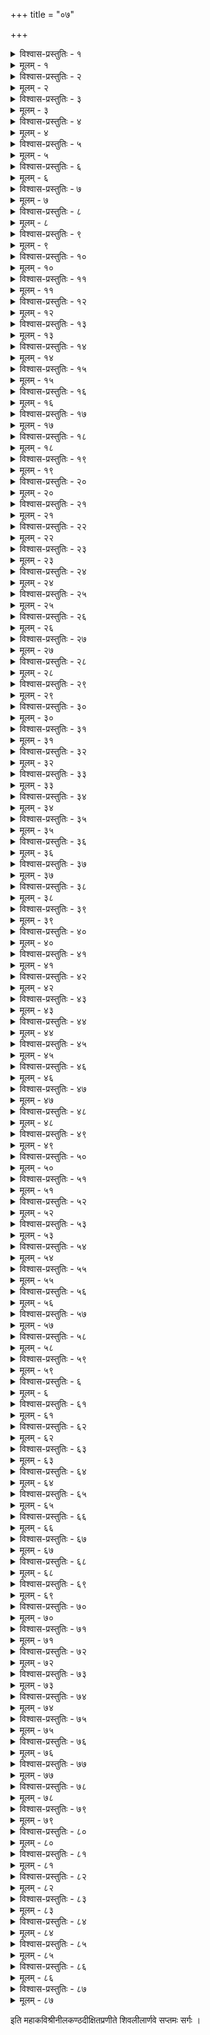 +++
title = "०७"

+++

<details><summary>विश्वास-प्रस्तुतिः - १</summary>

अथ सप्तमः सर्गः ।  
अथ कलशभवः शिवस्य मेधाविभवविवर्त्तमयीमिमां कुमारीम् ।  
मधु मधुरमपाययत् स मेधासमुपजनाय सकाञ्चनं सगव्यम् ॥ १॥
</details>

<details><summary>मूलम् - १</summary>

अथ सप्तमः सर्गः ।  
अथ कलशभवः शिवस्य मेधाविभवविवर्त्तमयीमिमां कुमारीम् ।  
मधु मधुरमपाययत् स मेधासमुपजनाय सकाञ्चनं सगव्यम् ॥ १॥
</details>


<details><summary>विश्वास-प्रस्तुतिः - २</summary>

उचितमुपनिवेशिताङ्कदेशे सुकृतिनि काञ्चनमालया सुता स्म ।  
अपरिचितचरीं प्रवृत्तिमाद्यामलभत मातृकुचामृतोपयोगे ॥ २॥
</details>

<details><summary>मूलम् - २</summary>

उचितमुपनिवेशिताङ्कदेशे सुकृतिनि काञ्चनमालया सुता स्म ।  
अपरिचितचरीं प्रवृत्तिमाद्यामलभत मातृकुचामृतोपयोगे ॥ २॥
</details>


<details><summary>विश्वास-प्रस्तुतिः - ३</summary>

समजनि सुखिता कुमारिका सा सकृदुपधाय मुखं स्तने जनन्याः ।  
वदनसरसिजं दृशा पिबन्ती न तु दुहितुर्जननी जगाम तृप्तिम् ॥ ३॥
</details>

<details><summary>मूलम् - ३</summary>

समजनि सुखिता कुमारिका सा सकृदुपधाय मुखं स्तने जनन्याः ।  
वदनसरसिजं दृशा पिबन्ती न तु दुहितुर्जननी जगाम तृप्तिम् ॥ ३॥
</details>


<details><summary>विश्वास-प्रस्तुतिः - ४</summary>

अकृतकवचसा नभोविभागात् म्वयमुदितेन कृतं तटातकेति ।  
क्षितिपतिरतनिष्ट नाम तम्यास्त्रिभुवनकर्णरसायनाक्षरं तत् ॥ ४॥
</details>

<details><summary>मूलम् - ४</summary>

अकृतकवचसा नभोविभागात् म्वयमुदितेन कृतं तटातकेति ।  
क्षितिपतिरतनिष्ट नाम तम्यास्त्रिभुवनकर्णरसायनाक्षरं तत् ॥ ४॥
</details>


<details><summary>विश्वास-प्रस्तुतिः - ५</summary>

कनकरजतश‍ृङ्खलावबद्धे मणिशयनीयतले महार्हतल्पे ।  
मृदुनि समुपवेश्य तामगायन्नवनिपतेरवरोधगास्तरुण्यः ॥ ५॥
</details>

<details><summary>मूलम् - ५</summary>

कनकरजतश‍ृङ्खलावबद्धे मणिशयनीयतले महार्हतल्पे ।  
मृदुनि समुपवेश्य तामगायन्नवनिपतेरवरोधगास्तरुण्यः ॥ ५॥
</details>


<details><summary>विश्वास-प्रस्तुतिः - ६</summary>

प्रचलति यमपेक्ष्य भारतेऽस्मिन् सकलमिदं शुभकर्म भूविभागे ।  
अजनि महिभृतस्ततः किलेयं परमहिमालयतो यशोवदातात् ॥ ६॥
</details>

<details><summary>मूलम् - ६</summary>

प्रचलति यमपेक्ष्य भारतेऽस्मिन् सकलमिदं शुभकर्म भूविभागे ।  
अजनि महिभृतस्ततः किलेयं परमहिमालयतो यशोवदातात् ॥ ६॥
</details>


<details><summary>विश्वास-प्रस्तुतिः - ७</summary>

इयममृतमयी शरीरभाजां बहिरबहिर्भवतापतापितानाम् ।  
कलमधुरविराविणी च वाणी करकमलोपगृहीतवल्लकीयम् ॥ ७॥
</details>

<details><summary>मूलम् - ७</summary>

इयममृतमयी शरीरभाजां बहिरबहिर्भवतापतापितानाम् ।  
कलमधुरविराविणी च वाणी करकमलोपगृहीतवल्लकीयम् ॥ ७॥
</details>


<details><summary>विश्वास-प्रस्तुतिः - ८</summary>

विहरसि यदि देवि! जाग्रतीत्थं जगदखिलं कुशलं प्रकाशते नः ।  
निमिषसि यदि निष्क्रिया भवामः प्रलय इवैष निमज्जति प्रपञ्चः ॥ ८॥
</details>

<details><summary>मूलम् - ८</summary>

विहरसि यदि देवि! जाग्रतीत्थं जगदखिलं कुशलं प्रकाशते नः ।  
निमिषसि यदि निष्क्रिया भवामः प्रलय इवैष निमज्जति प्रपञ्चः ॥ ८॥
</details>


<details><summary>विश्वास-प्रस्तुतिः - ९</summary>

इति शिशुजनलालितानि गीतान्यवनिपतेरवरोधसुन्दरीणाम् ।  
अनुजगदुरिवामरा निगूढाः प्रतिनिनदैः परमात्मभावदृष्ट्या ॥ ९॥
</details>

<details><summary>मूलम् - ९</summary>

इति शिशुजनलालितानि गीतान्यवनिपतेरवरोधसुन्दरीणाम् ।  
अनुजगदुरिवामरा निगूढाः प्रतिनिनदैः परमात्मभावदृष्ट्या ॥ ९॥
</details>


<details><summary>विश्वास-प्रस्तुतिः - १०</summary>

समधृत वलयानि सा कुइमारग्रहपरिहारकृते महीमयानि ।  
परिचयमिव कुर्वती भुजेन क्षितिवलयं सकलं सुखेन वोढुम् ॥ १०॥
</details>

<details><summary>मूलम् - १०</summary>

समधृत वलयानि सा कुइमारग्रहपरिहारकृते महीमयानि ।  
परिचयमिव कुर्वती भुजेन क्षितिवलयं सकलं सुखेन वोढुम् ॥ १०॥
</details>


<details><summary>विश्वास-प्रस्तुतिः - ११</summary>

विहृतिषु पितरौ सपात्रहस्ताप्यतनुत सा भुजिना विनैव तृप्तौ ।  
कथमिव भवति क्षुधा तृषा वा सकृदनुसन्दधतां तथाविधां ताम् ॥ ११॥
</details>

<details><summary>मूलम् - ११</summary>

विहृतिषु पितरौ सपात्रहस्ताप्यतनुत सा भुजिना विनैव तृप्तौ ।  
कथमिव भवति क्षुधा तृषा वा सकृदनुसन्दधतां तथाविधां ताम् ॥ ११॥
</details>


<details><summary>विश्वास-प्रस्तुतिः - १२</summary>

वियति विधुकलां प्रदर्श्यमानां निभृतमवेक्ष्य नितान्तकौतुकेन ।  
शिरसि कुसुममेतदर्पयेति प्रतिमुहुरालपति स्म बालिका सा ॥ १२॥
</details>

<details><summary>मूलम् - १२</summary>

वियति विधुकलां प्रदर्श्यमानां निभृतमवेक्ष्य नितान्तकौतुकेन ।  
शिरसि कुसुममेतदर्पयेति प्रतिमुहुरालपति स्म बालिका सा ॥ १२॥
</details>


<details><summary>विश्वास-प्रस्तुतिः - १३</summary>

व्यजयत पदकिङ्किणीरवोऽस्या मणिभवनेषु ततस्ततश्चरन्त्याः ।  
पदमिदमभितो विचिन्वतीनामुपनिषदामिव हर्षजः प्रणादः ॥ १३॥
</details>

<details><summary>मूलम् - १३</summary>

व्यजयत पदकिङ्किणीरवोऽस्या मणिभवनेषु ततस्ततश्चरन्त्याः ।  
पदमिदमभितो विचिन्वतीनामुपनिषदामिव हर्षजः प्रणादः ॥ १३॥
</details>


<details><summary>विश्वास-प्रस्तुतिः - १४</summary>

अवददियमनन्विता इवार्थैरनुपहिता इव याः कथाः सखीभिः ।  
कथमपि परमोपदेशदृष्ट्या जगृहुरिमां मुनयः सुराश्च गूढाः ॥ १४॥
</details>

<details><summary>मूलम् - १४</summary>

अवददियमनन्विता इवार्थैरनुपहिता इव याः कथाः सखीभिः ।  
कथमपि परमोपदेशदृष्ट्या जगृहुरिमां मुनयः सुराश्च गूढाः ॥ १४॥
</details>


<details><summary>विश्वास-प्रस्तुतिः - १५</summary>

कति कति कृतिनः कुरङ्गपोता विहरणसाधनतामवापुरस्याः ।  
तरुषु पशुषु वा ध्रुवं जनिष्ये तदहमहो समयः पुनर्व्यतीतः ॥ १५॥
</details>

<details><summary>मूलम् - १५</summary>

कति कति कृतिनः कुरङ्गपोता विहरणसाधनतामवापुरस्याः ।  
तरुषु पशुषु वा ध्रुवं जनिष्ये तदहमहो समयः पुनर्व्यतीतः ॥ १५॥
</details>


<details><summary>विश्वास-प्रस्तुतिः - १६</summary>

क्रतुरवनिपतेरयं स तस्या यदुपजहार विहारसाधनानि ।  
स च परमजपो यदन्ववादीत् कलमधुराणि मुहुस्तदीरितानि ॥ १६॥
</details>

<details><summary>मूलम् - १६</summary>

क्रतुरवनिपतेरयं स तस्या यदुपजहार विहारसाधनानि ।  
स च परमजपो यदन्ववादीत् कलमधुराणि मुहुस्तदीरितानि ॥ १६॥
</details>


<details><summary>विश्वास-प्रस्तुतिः - १७</summary>

भवनविनिहितेषु भक्ष्यभोज्येष्वहरत सा कपटेन यत् कुमारी ।  
नवनवमपरिक्षयं च भूत्वा प्रकटमजायत सूक्ष्मदर्शिनां तत् ॥ १७॥
</details>

<details><summary>मूलम् - १७</summary>

भवनविनिहितेषु भक्ष्यभोज्येष्वहरत सा कपटेन यत् कुमारी ।  
नवनवमपरिक्षयं च भूत्वा प्रकटमजायत सूक्ष्मदर्शिनां तत् ॥ १७॥
</details>


<details><summary>विश्वास-प्रस्तुतिः - १८</summary>

कतिचन किल कन्तुका महान्तो गुणसमुदायमया निसर्गशुद्धाः ।  
अजनिषत कुतूहलाय देव्या निगमपथे चरतां निदर्शनाय ॥ १८॥
</details>

<details><summary>मूलम् - १८</summary>

कतिचन किल कन्तुका महान्तो गुणसमुदायमया निसर्गशुद्धाः ।  
अजनिषत कुतूहलाय देव्या निगमपथे चरतां निदर्शनाय ॥ १८॥
</details>


<details><summary>विश्वास-प्रस्तुतिः - १९</summary>

श्रुतिषु निहितदृष्टयोऽन्यविद्या भगवति शूलिनि ताः स चादिशक्तौ ।  
क्वचिदपि किल कन्तुके तु सापीत्यजनि मनागपि योगिनामसूया ॥ १९॥
</details>

<details><summary>मूलम् - १९</summary>

श्रुतिषु निहितदृष्टयोऽन्यविद्या भगवति शूलिनि ताः स चादिशक्तौ ।  
क्वचिदपि किल कन्तुके तु सापीत्यजनि मनागपि योगिनामसूया ॥ १९॥
</details>


<details><summary>विश्वास-प्रस्तुतिः - २०</summary>

कतिपयदिवसैः कथासु गीतेष्वजनि पटुर्घुटिकामु कन्तुकेषु ।  
इति रहसिं कथा बभूव पित्रोर्दुहितरि विश्वविधानमातृकायाम् ॥ २०॥
</details>

<details><summary>मूलम् - २०</summary>

कतिपयदिवसैः कथासु गीतेष्वजनि पटुर्घुटिकामु कन्तुकेषु ।  
इति रहसिं कथा बभूव पित्रोर्दुहितरि विश्वविधानमातृकायाम् ॥ २०॥
</details>


<details><summary>विश्वास-प्रस्तुतिः - २१</summary>

विहृतिषु नयने पिधाय तस्याः स्वयमभितश्चरितुं कृतोद्यमानाम् ।  
त्रिजगति तिमिरावृते सखीनामपि चलितुं स्वपदान्न शक्तिरासीत् ॥ २१॥
</details>

<details><summary>मूलम् - २१</summary>

विहृतिषु नयने पिधाय तस्याः स्वयमभितश्चरितुं कृतोद्यमानाम् ।  
त्रिजगति तिमिरावृते सखीनामपि चलितुं स्वपदान्न शक्तिरासीत् ॥ २१॥
</details>


<details><summary>विश्वास-प्रस्तुतिः - २२</summary>

अथ कुलगुरुमादिदेश मित्रावरुणसुतं मलयध्वजो नृपालः ।  
दुहितुरखिललोकमातृकाया विरचयितुं किल मातृकोपदेशम् ॥ २२॥
</details>

<details><summary>मूलम् - २२</summary>

अथ कुलगुरुमादिदेश मित्रावरुणसुतं मलयध्वजो नृपालः ।  
दुहितुरखिललोकमातृकाया विरचयितुं किल मातृकोपदेशम् ॥ २२॥
</details>


<details><summary>विश्वास-प्रस्तुतिः - २३</summary>

निखिलजनिमतां सदा लिखन्ती निटिलतलेषु शुभाशुभाक्षराणि ।  
अलिखदपरिजानतीव वाला कथमपि सा भुवि वर्णमेकमेकम् ॥ २३॥
</details>

<details><summary>मूलम् - २३</summary>

निखिलजनिमतां सदा लिखन्ती निटिलतलेषु शुभाशुभाक्षराणि ।  
अलिखदपरिजानतीव वाला कथमपि सा भुवि वर्णमेकमेकम् ॥ २३॥
</details>


<details><summary>विश्वास-प्रस्तुतिः - २४</summary>

अथ भुवि विलिखन्त्यचं तुरीयं कलशभवस्य मुनेः पुरः कुमारी ।  
सदयमुपदिदेश भक्तियोगात् प्रणमति कामकलारहस्यमस्मिन् ॥ २४॥
</details>

<details><summary>मूलम् - २४</summary>

अथ भुवि विलिखन्त्यचं तुरीयं कलशभवस्य मुनेः पुरः कुमारी ।  
सदयमुपदिदेश भक्तियोगात् प्रणमति कामकलारहस्यमस्मिन् ॥ २४॥
</details>


<details><summary>विश्वास-प्रस्तुतिः - २५</summary>

निरवधिपरमात्मचिन्मयी सा किमपि यदा निदधे कलामु दृष्टिम् ।  
अहमहमिकया तदा परीयुः सकलकलाश्च सखीजना इवैनाम् ॥ २५॥
</details>

<details><summary>मूलम् - २५</summary>

निरवधिपरमात्मचिन्मयी सा किमपि यदा निदधे कलामु दृष्टिम् ।  
अहमहमिकया तदा परीयुः सकलकलाश्च सखीजना इवैनाम् ॥ २५॥
</details>


<details><summary>विश्वास-प्रस्तुतिः - २६</summary>

विदितमविदितं च यत् किलासीत् प्रथममजातमुखात् गृहीतमैशात् ।  
तदखिलमवधारयन्नमुष्याः कलशभवो गुरुदाक्षणां प्रपेदे ॥ २६॥
</details>

<details><summary>मूलम् - २६</summary>

विदितमविदितं च यत् किलासीत् प्रथममजातमुखात् गृहीतमैशात् ।  
तदखिलमवधारयन्नमुष्याः कलशभवो गुरुदाक्षणां प्रपेदे ॥ २६॥
</details>


<details><summary>विश्वास-प्रस्तुतिः - २७</summary>

असिकुलिशगदाशरासशक्तिभ्रमरकतोमरभिण्डिपालशूलैः ।  
प्रकटितरणकौशलाः खुरल्यां सममिव सा विजहार वीरलक्ष्म्या ॥ २७॥
</details>

<details><summary>मूलम् - २७</summary>

असिकुलिशगदाशरासशक्तिभ्रमरकतोमरभिण्डिपालशूलैः ।  
प्रकटितरणकौशलाः खुरल्यां सममिव सा विजहार वीरलक्ष्म्या ॥ २७॥
</details>


<details><summary>विश्वास-प्रस्तुतिः - २८</summary>

उपनिषदुदिता मतङ्गजा सा प्रियदुहिता मलयध्वजस्य राज्ञः ।  
मदभरभरितान् मतङ्गजेन्द्रान् सहजतया वशमानिनाय सद्यः ॥ २८॥
</details>

<details><summary>मूलम् - २८</summary>

उपनिषदुदिता मतङ्गजा सा प्रियदुहिता मलयध्वजस्य राज्ञः ।  
मदभरभरितान् मतङ्गजेन्द्रान् सहजतया वशमानिनाय सद्यः ॥ २८॥
</details>


<details><summary>विश्वास-प्रस्तुतिः - २९</summary>

हयवरमधिरुह्य सञ्चरन्ती खुरदळितक्षितिधूळिधूसराभ्रम् ।  
अवतरणमनक्षरं जगौ सा निजमिव भूमिभरावरोपणार्थम् ॥ २९॥
</details>

<details><summary>मूलम् - २९</summary>

हयवरमधिरुह्य सञ्चरन्ती खुरदळितक्षितिधूळिधूसराभ्रम् ।  
अवतरणमनक्षरं जगौ सा निजमिव भूमिभरावरोपणार्थम् ॥ २९॥
</details>


<details><summary>विश्वास-प्रस्तुतिः - ३०</summary>

कवचितमवधूतखड्गरेखं नियमितवेणिनिबद्धतूणमन्वक् ।  
कतिचन कृतिनः सिषेविरेऽस्यास्तुरगरजोमसृणाळकं वपुस्तत् ॥ ३०॥
</details>

<details><summary>मूलम् - ३०</summary>

कवचितमवधूतखड्गरेखं नियमितवेणिनिबद्धतूणमन्वक् ।  
कतिचन कृतिनः सिषेविरेऽस्यास्तुरगरजोमसृणाळकं वपुस्तत् ॥ ३०॥
</details>


<details><summary>विश्वास-प्रस्तुतिः - ३१</summary>

अथ शिथिलकुमारिका दशान्तप्रविरळकन्दळदद्भुताभिरूप्यम् ।  
अलमकुरुत यौवनं तदानीं त्रिभुवनमङ्गलमङ्गमङ्गमस्याः ॥ ३१॥
</details>

<details><summary>मूलम् - ३१</summary>

अथ शिथिलकुमारिका दशान्तप्रविरळकन्दळदद्भुताभिरूप्यम् ।  
अलमकुरुत यौवनं तदानीं त्रिभुवनमङ्गलमङ्गमङ्गमस्याः ॥ ३१॥
</details>


<details><summary>विश्वास-प्रस्तुतिः - ३२</summary>

हृदि किल निममज्ज यावदन्तः प्रसवशरो मलयध्वजात्मजायाः ।  
पिशुन इव स तावदुन्ममज्ज स्तनकलशस्तु हृदो बहिस्तदीयः ॥ ३२॥
</details>

<details><summary>मूलम् - ३२</summary>

हृदि किल निममज्ज यावदन्तः प्रसवशरो मलयध्वजात्मजायाः ।  
पिशुन इव स तावदुन्ममज्ज स्तनकलशस्तु हृदो बहिस्तदीयः ॥ ३२॥
</details>


<details><summary>विश्वास-प्रस्तुतिः - ३३</summary>

शिथिलमनुससार बाललीलां विरळमपि प्रकटीचकार लज्जाम् ।  
अनयदियमहानि पञ्चषाणि प्रतिनवयौवनमारुतावधूता ॥ ३३॥
</details>

<details><summary>मूलम् - ३३</summary>

शिथिलमनुससार बाललीलां विरळमपि प्रकटीचकार लज्जाम् ।  
अनयदियमहानि पञ्चषाणि प्रतिनवयौवनमारुतावधूता ॥ ३३॥
</details>


<details><summary>विश्वास-प्रस्तुतिः - ३४</summary>

वचसि विहसिते गतेऽवलोके वपुषि च कापि दशा क्षणे क्षणेऽस्याः ।  
समजनि मदनकदर्शनीया मदनजिदेकमनोविभावनीया ॥ ३४॥
</details>

<details><summary>मूलम् - ३४</summary>

वचसि विहसिते गतेऽवलोके वपुषि च कापि दशा क्षणे क्षणेऽस्याः ।  
समजनि मदनकदर्शनीया मदनजिदेकमनोविभावनीया ॥ ३४॥
</details>


<details><summary>विश्वास-प्रस्तुतिः - ३५</summary>

परिविगलति शैशवे प्रवृत्ते तरुणिमनि प्रतिपन्नसर्वतत्त्वा ।  
अजनि पितुरमात्यताधुरीणा परमगुरुश्च परात्मचिन्तने सा ॥ ३५॥
</details>

<details><summary>मूलम् - ३५</summary>

परिविगलति शैशवे प्रवृत्ते तरुणिमनि प्रतिपन्नसर्वतत्त्वा ।  
अजनि पितुरमात्यताधुरीणा परमगुरुश्च परात्मचिन्तने सा ॥ ३५॥
</details>


<details><summary>विश्वास-प्रस्तुतिः - ३६</summary>

दुहितरि नृपतिस्तटातकायां धुरमुभयोरपि लोकयोर्निवेश्य ।  
भवममरगणादिवापवर्गादपि परमं गणयन्नहान्यनैपीत् ॥ ३६॥
</details>

<details><summary>मूलम् - ३६</summary>

दुहितरि नृपतिस्तटातकायां धुरमुभयोरपि लोकयोर्निवेश्य ।  
भवममरगणादिवापवर्गादपि परमं गणयन्नहान्यनैपीत् ॥ ३६॥
</details>


<details><summary>विश्वास-प्रस्तुतिः - ३७</summary>

सुमतिमभिधयार्थतोऽपि देवः कुलसचिवं निकटे निवेश्य जातु ।  
हृदयगतमिदं समाचचक्षे सविधजुषोः सहधर्मिणीकुमार्योः ॥ ३७॥
</details>

<details><summary>मूलम् - ३७</summary>

सुमतिमभिधयार्थतोऽपि देवः कुलसचिवं निकटे निवेश्य जातु ।  
हृदयगतमिदं समाचचक्षे सविधजुषोः सहधर्मिणीकुमार्योः ॥ ३७॥
</details>


<details><summary>विश्वास-प्रस्तुतिः - ३८</summary>

स्मरसि न सुमते ! यथा गुरुर्मामशिषदिमां श्रियमर्पयन् मयि प्राक् ।  
अपहतविमतां भुवं समानामयुतमिमामनुपालयेति हृष्टः ॥ ३८॥
</details>

<details><summary>मूलम् - ३८</summary>

स्मरसि न सुमते ! यथा गुरुर्मामशिषदिमां श्रियमर्पयन् मयि प्राक् ।  
अपहतविमतां भुवं समानामयुतमिमामनुपालयेति हृष्टः ॥ ३८॥
</details>


<details><summary>विश्वास-प्रस्तुतिः - ३९</summary>

इदमवितथयाशिषा गुरूणां तव च धिया धृतमित्थमाधिपत्यम् ।  
अयुतमपि समाः समाप्तिमीयुः कुलमपि कुम्भभुवेदमुद्धृतं नः ॥ ३९॥
</details>

<details><summary>मूलम् - ३९</summary>

इदमवितथयाशिषा गुरूणां तव च धिया धृतमित्थमाधिपत्यम् ।  
अयुतमपि समाः समाप्तिमीयुः कुलमपि कुम्भभुवेदमुद्धृतं नः ॥ ३९॥
</details>


<details><summary>विश्वास-प्रस्तुतिः - ४०</summary>

वसति च शिशुतामतीत्य वत्सा वयसि महीवलयानुपालनार्हे ।  
अयमपरिणतो मनोरथो यत् कलितकरग्रहमङ्गळा तु नेयम् ॥ ४०॥
</details>

<details><summary>मूलम् - ४०</summary>

वसति च शिशुतामतीत्य वत्सा वयसि महीवलयानुपालनार्हे ।  
अयमपरिणतो मनोरथो यत् कलितकरग्रहमङ्गळा तु नेयम् ॥ ४०॥
</details>


<details><summary>विश्वास-प्रस्तुतिः - ४१</summary>

दिवि भुवि धरणीतलेऽपि वास्याः पतिरुचितो न हि कोऽपि भासते नः ।  
तमिममपि मनोरथं मदीयं सफलयिता न चिरेण चन्द्रमौलिः ॥ ४१॥
</details>

<details><summary>मूलम् - ४१</summary>

दिवि भुवि धरणीतलेऽपि वास्याः पतिरुचितो न हि कोऽपि भासते नः ।  
तमिममपि मनोरथं मदीयं सफलयिता न चिरेण चन्द्रमौलिः ॥ ४१॥
</details>


<details><summary>विश्वास-प्रस्तुतिः - ४२</summary>

अहमिव हितचिन्तने त्वमस्या भवसि च राज्यविधौ परः सहायः ।  
भवति च जननी तटातकायाः परिणयकर्मणि भाविनि स्वतन्त्रा ॥ ४२॥
</details>

<details><summary>मूलम् - ४२</summary>

अहमिव हितचिन्तने त्वमस्या भवसि च राज्यविधौ परः सहायः ।  
भवति च जननी तटातकायाः परिणयकर्मणि भाविनि स्वतन्त्रा ॥ ४२॥
</details>


<details><summary>विश्वास-प्रस्तुतिः - ४३</summary>

अधिगतमाधगम्यमीश्वराणां कुलमपि वीक्षितमुद्धृतं कुमार्या ।  
मम तु खलु मनोरथोऽयमेको यदुत लभेय पदं जगज्जनन्याः ॥ ४३॥
</details>

<details><summary>मूलम् - ४३</summary>

अधिगतमाधगम्यमीश्वराणां कुलमपि वीक्षितमुद्धृतं कुमार्या ।  
मम तु खलु मनोरथोऽयमेको यदुत लभेय पदं जगज्जनन्याः ॥ ४३॥
</details>


<details><summary>विश्वास-प्रस्तुतिः - ४४</summary>

इति वदति महीपतौ महिष्यां तदनुगमाध्यवसायविज्वरायाम् ।  
अगणितगुरुशोकसम्प्रमूढावथ सुमतिश्च तटानकाप्यभूताम् ॥ ४४॥
</details>

<details><summary>मूलम् - ४४</summary>

इति वदति महीपतौ महिष्यां तदनुगमाध्यवसायविज्वरायाम् ।  
अगणितगुरुशोकसम्प्रमूढावथ सुमतिश्च तटानकाप्यभूताम् ॥ ४४॥
</details>


<details><summary>विश्वास-प्रस्तुतिः - ४५</summary>

कथमपि शिशिरोपचारभेदैरलभत संविदमम्बिका न यावत् ।  
चुलुकित चतुरर्णवो महर्षिः स्वयमभिगम्य स तावदित्थमूचे ॥ ४५॥
</details>

<details><summary>मूलम् - ४५</summary>

कथमपि शिशिरोपचारभेदैरलभत संविदमम्बिका न यावत् ।  
चुलुकित चतुरर्णवो महर्षिः स्वयमभिगम्य स तावदित्थमूचे ॥ ४५॥
</details>


<details><summary>विश्वास-प्रस्तुतिः - ४६</summary>

जय जननि ! जय त्रिलोकवन्ये ! जय गलितावरणात्मचित्स्वरूपे! ।  
किमिह मनुजताभिनीतिमात्राद् भवति तमोभिभवः परस्य धाम्नः ॥ ४६॥
</details>

<details><summary>मूलम् - ४६</summary>

जय जननि ! जय त्रिलोकवन्ये ! जय गलितावरणात्मचित्स्वरूपे! ।  
किमिह मनुजताभिनीतिमात्राद् भवति तमोभिभवः परस्य धाम्नः ॥ ४६॥
</details>


<details><summary>विश्वास-प्रस्तुतिः - ४७</summary>

अभिनयमवधूय मानुषीणामवसितकल्पमलं प्रपन्नमेनम् ।  
त्वरितमनुगृहाण तीव्रपातैर्मलिनिमभङ्गनिरङ्कुशैरपाङ्गैः ॥ ४७॥
</details>

<details><summary>मूलम् - ४७</summary>

अभिनयमवधूय मानुषीणामवसितकल्पमलं प्रपन्नमेनम् ।  
त्वरितमनुगृहाण तीव्रपातैर्मलिनिमभङ्गनिरङ्कुशैरपाङ्गैः ॥ ४७॥
</details>


<details><summary>विश्वास-प्रस्तुतिः - ४८</summary>

नियमय जननीं दुरूहरूक्षां परिणयकर्मणि ते प्रदानहेतोः ।  
स्वमृणमियमपाकरोतु गौरीवितरणपुण्यसमुच्चयेन भर्तुः ॥ ४८॥
</details>

<details><summary>मूलम् - ४८</summary>

नियमय जननीं दुरूहरूक्षां परिणयकर्मणि ते प्रदानहेतोः ।  
स्वमृणमियमपाकरोतु गौरीवितरणपुण्यसमुच्चयेन भर्तुः ॥ ४८॥
</details>


<details><summary>विश्वास-प्रस्तुतिः - ४९</summary>

इति कलशभवेन बोधिता सा जगदरणिर्जनकं चिरात् प्रपन्नम् ।  
अमनुत परमे पदे निधातुं मुलभमियच्छ्रितरक्षणं हि तस्याः ॥ ४९॥
</details>

<details><summary>मूलम् - ४९</summary>

इति कलशभवेन बोधिता सा जगदरणिर्जनकं चिरात् प्रपन्नम् ।  
अमनुत परमे पदे निधातुं मुलभमियच्छ्रितरक्षणं हि तस्याः ॥ ४९॥
</details>


<details><summary>विश्वास-प्रस्तुतिः - ५०</summary>

प्रपदनपदवीजुषां जनानामनुपरतेऽप्यपवर्गदानसत्रे ।  
किमिव हि जनके कृतं मयासीदिति हृदि सा किल जिह्रयाम्बभूव ॥ ५०॥
</details>

<details><summary>मूलम् - ५०</summary>

प्रपदनपदवीजुषां जनानामनुपरतेऽप्यपवर्गदानसत्रे ।  
किमिव हि जनके कृतं मयासीदिति हृदि सा किल जिह्रयाम्बभूव ॥ ५०॥
</details>


<details><summary>विश्वास-प्रस्तुतिः - ५१</summary>

प्रवससि यदि तात! हा हताहं न गणय वत्स! भयं कुतश्चनेति ।  
व्यतिकरितपरावरात्मभावा व्यवहरति स्म परापि देवता सा ॥ ५१॥
</details>

<details><summary>मूलम् - ५१</summary>

प्रवससि यदि तात! हा हताहं न गणय वत्स! भयं कुतश्चनेति ।  
व्यतिकरितपरावरात्मभावा व्यवहरति स्म परापि देवता सा ॥ ५१॥
</details>


<details><summary>विश्वास-प्रस्तुतिः - ५२</summary>

भुवमथ भुजयोः श्रियं दृगन्ते चरणयुगे हृदयं च जीवितं च ।  
विनिदधदयमात्मदेवताया विगतभयो मलयध्वजोऽवतस्थे ॥ ५२॥
</details>

<details><summary>मूलम् - ५२</summary>

भुवमथ भुजयोः श्रियं दृगन्ते चरणयुगे हृदयं च जीवितं च ।  
विनिदधदयमात्मदेवताया विगतभयो मलयध्वजोऽवतस्थे ॥ ५२॥
</details>


<details><summary>विश्वास-प्रस्तुतिः - ५३</summary>

अथ दुहितुरनुग्रहेण तस्मिन् प्रविशति गर्भगृहं शशाङ्कमोलेः ।  
निभृतमवलुलोकिरे समस्तास्तदनु च तत्र महेशलिङ्गमात्रम् ॥ ५३॥
</details>

<details><summary>मूलम् - ५३</summary>

अथ दुहितुरनुग्रहेण तस्मिन् प्रविशति गर्भगृहं शशाङ्कमोलेः ।  
निभृतमवलुलोकिरे समस्तास्तदनु च तत्र महेशलिङ्गमात्रम् ॥ ५३॥
</details>


<details><summary>विश्वास-प्रस्तुतिः - ५४</summary>

चिरपरिचितभर्तृविप्रयोगव्यसनपराहतिमूर्च्छितां सवित्रीम् ।  
स्वयमपि परिरभ्य खिद्यमानां कलशभवः पुनरम्बिकां बभाषे ॥ ५४॥
</details>

<details><summary>मूलम् - ५४</summary>

चिरपरिचितभर्तृविप्रयोगव्यसनपराहतिमूर्च्छितां सवित्रीम् ।  
स्वयमपि परिरभ्य खिद्यमानां कलशभवः पुनरम्बिकां बभाषे ॥ ५४॥
</details>


<details><summary>विश्वास-प्रस्तुतिः - ५५</summary>

किमिदमनुचितं पुनः प्रवृत्तं कियदियता भविता न दुःखमस्याः ।  
अपनय तमसा कृतं जनन्यामलमभिनीय मनुप्यभूमिकां स्वाम् ॥ ५५॥
</details>

<details><summary>मूलम् - ५५</summary>

किमिदमनुचितं पुनः प्रवृत्तं कियदियता भविता न दुःखमस्याः ।  
अपनय तमसा कृतं जनन्यामलमभिनीय मनुप्यभूमिकां स्वाम् ॥ ५५॥
</details>


<details><summary>विश्वास-प्रस्तुतिः - ५६</summary>

यदि भवसि शिवे! जगच्छरण्या यदि च भवद्वचनानि वेदवादाः ।  
त्वयि कृतमनसि त्वयि प्रलीने पितरि च ते किमु सन्ति शोचितारः ॥ ५६॥
</details>

<details><summary>मूलम् - ५६</summary>

यदि भवसि शिवे! जगच्छरण्या यदि च भवद्वचनानि वेदवादाः ।  
त्वयि कृतमनसि त्वयि प्रलीने पितरि च ते किमु सन्ति शोचितारः ॥ ५६॥
</details>


<details><summary>विश्वास-प्रस्तुतिः - ५७</summary>

इति विदितपरावरेण देवी कलशभवेन महर्षिणानुनीता ।  
अखिलकलुषभञ्जनैरपाङ्गैरनुजगृहे सुमतिं च मातरं च ॥ ५७॥
</details>

<details><summary>मूलम् - ५७</summary>

इति विदितपरावरेण देवी कलशभवेन महर्षिणानुनीता ।  
अखिलकलुषभञ्जनैरपाङ्गैरनुजगृहे सुमतिं च मातरं च ॥ ५७॥
</details>


<details><summary>विश्वास-प्रस्तुतिः - ५८</summary>

तदनु भुवनमङ्गले मुहूर्ते प्रकृतिभिराप्तजनैः पुरोधसा च ।  
सविधमुपगमय्य चन्द्रमौलेर्मणिखाचिते निदधे वरासने सा ॥ ५८॥
</details>

<details><summary>मूलम् - ५८</summary>

तदनु भुवनमङ्गले मुहूर्ते प्रकृतिभिराप्तजनैः पुरोधसा च ।  
सविधमुपगमय्य चन्द्रमौलेर्मणिखाचिते निदधे वरासने सा ॥ ५८॥
</details>


<details><summary>विश्वास-प्रस्तुतिः - ५९</summary>

पशुपतिरथ पाण्ड्यकन्यकायै विचकिलपुष्पमयी वितीर्य मालाम् ।  
पुनरपि स तया समर्प्यमाणां हृदि चकमे निभृतं मधूकमालान् ॥ ५९॥
</details>

<details><summary>मूलम् - ५९</summary>

पशुपतिरथ पाण्ड्यकन्यकायै विचकिलपुष्पमयी वितीर्य मालाम् ।  
पुनरपि स तया समर्प्यमाणां हृदि चकमे निभृतं मधूकमालान् ॥ ५९॥
</details>


<details><summary>विश्वास-प्रस्तुतिः - ६</summary>

कियदपि समवाप्य यत्कटाक्षं क्षितिपतयो भुबने पराक्रमन्ते ।  
न्यविशत यदि सैव वीरलक्ष्मीर्नृपतिपदे न कथं नमन्तु भूपाः ॥ ६॥
</details>

<details><summary>मूलम् - ६</summary>

कियदपि समवाप्य यत्कटाक्षं क्षितिपतयो भुबने पराक्रमन्ते ।  
न्यविशत यदि सैव वीरलक्ष्मीर्नृपतिपदे न कथं नमन्तु भूपाः ॥ ६॥
</details>


<details><summary>विश्वास-प्रस्तुतिः - ६१</summary>

अवनिरफलदद्भुतानि सस्यान्यददुरपां निधयो मणीन् महान् ।  
उपददुरुचितान् गजान् वनान्ता भुवि समये समये ववर्ष च द्यौः ॥ ६१॥
</details>

<details><summary>मूलम् - ६१</summary>

अवनिरफलदद्भुतानि सस्यान्यददुरपां निधयो मणीन् महान् ।  
उपददुरुचितान् गजान् वनान्ता भुवि समये समये ववर्ष च द्यौः ॥ ६१॥
</details>


<details><summary>विश्वास-प्रस्तुतिः - ६२</summary>

न यदतिचरितं जनेषु केनाप्यपरिमितं ननु भाग्यमेतदस्याः ।  
त्रिभुवनजननी कृतापराधं कमिव नियच्छतु सा कथं दयार्दा ॥ ६२॥
</details>

<details><summary>मूलम् - ६२</summary>

न यदतिचरितं जनेषु केनाप्यपरिमितं ननु भाग्यमेतदस्याः ।  
त्रिभुवनजननी कृतापराधं कमिव नियच्छतु सा कथं दयार्दा ॥ ६२॥
</details>


<details><summary>विश्वास-प्रस्तुतिः - ६३</summary>

अवनितलमवन् गुरुः किलास्याः प्रशमयति स्म नृणां परं विवादम् ।  
त्रिभुवनजनताविवादशान्तिः परिणमति स्म सदैव हन्त तस्याम् ॥ ६३॥
</details>

<details><summary>मूलम् - ६३</summary>

अवनितलमवन् गुरुः किलास्याः प्रशमयति स्म नृणां परं विवादम् ।  
त्रिभुवनजनताविवादशान्तिः परिणमति स्म सदैव हन्त तस्याम् ॥ ६३॥
</details>


<details><summary>विश्वास-प्रस्तुतिः - ६४</summary>

नृपकरमखिलं वितीर्य शिष्टं यदिह शिवाय निरुप्तमस्ति किञ्चित् ।  
तदपि ननु हरन्ति तावकीना इति वचनेषु जहास सा जनानाम् ॥ ६४॥
</details>

<details><summary>मूलम् - ६४</summary>

नृपकरमखिलं वितीर्य शिष्टं यदिह शिवाय निरुप्तमस्ति किञ्चित् ।  
तदपि ननु हरन्ति तावकीना इति वचनेषु जहास सा जनानाम् ॥ ६४॥
</details>


<details><summary>विश्वास-प्रस्तुतिः - ६५</summary>

अहमहमिकया दिशोऽधिगन्तुं परिचलतां यशसां मिथो विमर्दात् ।  
पथि पथि निभृतानि कानिचित् किं रजतहिमाद्रिमिषाद्यशांसि तस्याः ॥ ६५॥
</details>

<details><summary>मूलम् - ६५</summary>

अहमहमिकया दिशोऽधिगन्तुं परिचलतां यशसां मिथो विमर्दात् ।  
पथि पथि निभृतानि कानिचित् किं रजतहिमाद्रिमिषाद्यशांसि तस्याः ॥ ६५॥
</details>


<details><summary>विश्वास-प्रस्तुतिः - ६६</summary>

कर इति हि जहार षष्ठमंशं परमखिलं तु शिवार्पणैकबुद्ध्या ।  
स्वयमुपददिरे त एव चेत् तत् कथमिव कोशसमृद्धिरस्तु नास्याः ॥ ६६॥
</details>

<details><summary>मूलम् - ६६</summary>

कर इति हि जहार षष्ठमंशं परमखिलं तु शिवार्पणैकबुद्ध्या ।  
स्वयमुपददिरे त एव चेत् तत् कथमिव कोशसमृद्धिरस्तु नास्याः ॥ ६६॥
</details>


<details><summary>विश्वास-प्रस्तुतिः - ६७</summary>

श्रियमखिलधनाकरेषु वाणीं विशयपदेषु महानसेऽन्नपूर्णाम् ।  
करितुरगपदेषु वीरलक्ष्मीं न्यधित सखीरधिकारिणीस्तदा सा ॥ ६७॥
</details>

<details><summary>मूलम् - ६७</summary>

श्रियमखिलधनाकरेषु वाणीं विशयपदेषु महानसेऽन्नपूर्णाम् ।  
करितुरगपदेषु वीरलक्ष्मीं न्यधित सखीरधिकारिणीस्तदा सा ॥ ६७॥
</details>


<details><summary>विश्वास-प्रस्तुतिः - ६८</summary>

धनकनकमतङ्गजादिलक्ष्म्यो धृतवपुषः सकलाः कलाश्च तस्याम् ।  
अदधत परिचारिकाधिकारं त्रिभुवनमात राज्यपालिकायाम् ॥ ६८॥
</details>

<details><summary>मूलम् - ६८</summary>

धनकनकमतङ्गजादिलक्ष्म्यो धृतवपुषः सकलाः कलाश्च तस्याम् ।  
अदधत परिचारिकाधिकारं त्रिभुवनमात राज्यपालिकायाम् ॥ ६८॥
</details>


<details><summary>विश्वास-प्रस्तुतिः - ६९</summary>

अनुसमयमशेत यद्यपीयं तदपि सदैव तु जागराम्बभूव ।  
परिहृतनिमिषेण पाण्ड्यकन्या तपनशशाङ्कमयेन दृग्द्वयेन ॥ ६९॥
</details>

<details><summary>मूलम् - ६९</summary>

अनुसमयमशेत यद्यपीयं तदपि सदैव तु जागराम्बभूव ।  
परिहृतनिमिषेण पाण्ड्यकन्या तपनशशाङ्कमयेन दृग्द्वयेन ॥ ६९॥
</details>


<details><summary>विश्वास-प्रस्तुतिः - ७०</summary>

अथ नृपतिसुतां कृताभिषेकां विमतजयव्यवसायिनीं विधातुम् ।  
शरदुपनिपपात शोषयन्ती पथि पथि पङ्ककळङ्कितान् प्रदेशान् ॥ ७०॥
</details>

<details><summary>मूलम् - ७०</summary>

अथ नृपतिसुतां कृताभिषेकां विमतजयव्यवसायिनीं विधातुम् ।  
शरदुपनिपपात शोषयन्ती पथि पथि पङ्ककळङ्कितान् प्रदेशान् ॥ ७०॥
</details>


<details><summary>विश्वास-प्रस्तुतिः - ७१</summary>

तरुगिरिमरुसागराविशेषं जगदखिलं जलरूपतां नयन्तः ।  
समुपचितयशोभरा इवासन् सलिलमुचो विमलाः समन्ततोऽपि ॥ ७१॥
</details>

<details><summary>मूलम् - ७१</summary>

तरुगिरिमरुसागराविशेषं जगदखिलं जलरूपतां नयन्तः ।  
समुपचितयशोभरा इवासन् सलिलमुचो विमलाः समन्ततोऽपि ॥ ७१॥
</details>


<details><summary>विश्वास-प्रस्तुतिः - ७२</summary>

परिमितपयसः प्रशान्तघोषाः परिगणनीयतटिन्नटीविलासाः ।  
यदि सलिलमुचोऽपि ते बभूवुः किमिव हि विश्वसिमः स्थिरं जगत्याम् ॥ ७२॥
</details>

<details><summary>मूलम् - ७२</summary>

परिमितपयसः प्रशान्तघोषाः परिगणनीयतटिन्नटीविलासाः ।  
यदि सलिलमुचोऽपि ते बभूवुः किमिव हि विश्वसिमः स्थिरं जगत्याम् ॥ ७२॥
</details>


<details><summary>विश्वास-प्रस्तुतिः - ७३</summary>

अजनिषत हि येऽभिनन्दनीयाः स्तनिततटिज्जलमेघमारुताद्याः ।  
शरदि तनुमतां त एव निन्द्या ननु समयानुगुणा गुणाः प्रजानाम् ॥ ७३॥
</details>

<details><summary>मूलम् - ७३</summary>

अजनिषत हि येऽभिनन्दनीयाः स्तनिततटिज्जलमेघमारुताद्याः ।  
शरदि तनुमतां त एव निन्द्या ननु समयानुगुणा गुणाः प्रजानाम् ॥ ७३॥
</details>


<details><summary>विश्वास-प्रस्तुतिः - ७४</summary>

शिशिरितमवनीतलं समृद्धं विपिनमपूरिषताशया जलानाम् ।  
विरमति जलदेऽपि कस्य हानिः परमिह केचन चातकाः प्रनष्टाः ॥ ७४॥
</details>

<details><summary>मूलम् - ७४</summary>

शिशिरितमवनीतलं समृद्धं विपिनमपूरिषताशया जलानाम् ।  
विरमति जलदेऽपि कस्य हानिः परमिह केचन चातकाः प्रनष्टाः ॥ ७४॥
</details>


<details><summary>विश्वास-प्रस्तुतिः - ७५</summary>

क्षितितलमभिपूर्य वारिपूरैः किसलयिता विरचय्य वृक्षजातीः ।  
किमपि फलमनाप्य नष्टमभ्रैः फलभुगयं पुनराविरास कालः ॥ ७५॥
</details>

<details><summary>मूलम् - ७५</summary>

क्षितितलमभिपूर्य वारिपूरैः किसलयिता विरचय्य वृक्षजातीः ।  
किमपि फलमनाप्य नष्टमभ्रैः फलभुगयं पुनराविरास कालः ॥ ७५॥
</details>


<details><summary>विश्वास-प्रस्तुतिः - ७६</summary>

घनतिमिरमुखादनेन मुक्ताववतरतैव यदर्कशीतभानू ।  
तत इव शरकोरकापदेशाद् दिशि दिशि कीर्तिरनेहसो जजृम्भे ॥ ७६॥
</details>

<details><summary>मूलम् - ७६</summary>

घनतिमिरमुखादनेन मुक्ताववतरतैव यदर्कशीतभानू ।  
तत इव शरकोरकापदेशाद् दिशि दिशि कीर्तिरनेहसो जजृम्भे ॥ ७६॥
</details>


<details><summary>विश्वास-प्रस्तुतिः - ७७</summary>

कथमपि परिभूय मेघबन्धं कियदिव कन्दलिते सुधामयूखे ।  
अलिकलभमुखेन हर्षवार्ता व्यचलदिवोत्पलिनीकुमुद्वतीनाम् ॥ ७७॥
</details>

<details><summary>मूलम् - ७७</summary>

कथमपि परिभूय मेघबन्धं कियदिव कन्दलिते सुधामयूखे ।  
अलिकलभमुखेन हर्षवार्ता व्यचलदिवोत्पलिनीकुमुद्वतीनाम् ॥ ७७॥
</details>


<details><summary>विश्वास-प्रस्तुतिः - ७८</summary>

अतिषिततमवर्तताम्वुसत्रं सलिलमुचां शरदा निवारितं तत् ।  
उदभवदियमेव कीर्तिरस्याः किमिव यशोऽन्यदतिप्रसङ्गभङ्गात् ॥ ७८॥
</details>

<details><summary>मूलम् - ७८</summary>

अतिषिततमवर्तताम्वुसत्रं सलिलमुचां शरदा निवारितं तत् ।  
उदभवदियमेव कीर्तिरस्याः किमिव यशोऽन्यदतिप्रसङ्गभङ्गात् ॥ ७८॥
</details>


<details><summary>विश्वास-प्रस्तुतिः - ७९</summary>

विरमति सति दुर्दिनेऽर्कचन्द्रावनुभवतामभवन्मुदस्तदास्ताम् ।  
गगनमपि निरीक्ष्य निष्कलङ्क कियदिव हन्त शरीरिणोऽभ्यनन्दन् ॥ ७९॥
</details>

<details><summary>मूलम् - ७९</summary>

विरमति सति दुर्दिनेऽर्कचन्द्रावनुभवतामभवन्मुदस्तदास्ताम् ।  
गगनमपि निरीक्ष्य निष्कलङ्क कियदिव हन्त शरीरिणोऽभ्यनन्दन् ॥ ७९॥
</details>


<details><summary>विश्वास-प्रस्तुतिः - ८०</summary>

मधुरविमलवारि मत्तभृङ्गं परिणतशालि परास्तपङ्कलेशम् ।  
किसलयितवनं समोष्णशीतं क्षितितलमेव दिवोऽपि भोग्यमासीत् ॥ ८०॥
</details>

<details><summary>मूलम् - ८०</summary>

मधुरविमलवारि मत्तभृङ्गं परिणतशालि परास्तपङ्कलेशम् ।  
किसलयितवनं समोष्णशीतं क्षितितलमेव दिवोऽपि भोग्यमासीत् ॥ ८०॥
</details>


<details><summary>विश्वास-प्रस्तुतिः - ८१</summary>

कणिशकबलनोपजातगर्वाः कलनिनदोपहृतामृताः शुकौघाः ।  
समजनिपत सङ्घतश्चरन्तो मदनविसारितवागुरा इवाभ्रे ॥ ८१॥
</details>

<details><summary>मूलम् - ८१</summary>

कणिशकबलनोपजातगर्वाः कलनिनदोपहृतामृताः शुकौघाः ।  
समजनिपत सङ्घतश्चरन्तो मदनविसारितवागुरा इवाभ्रे ॥ ८१॥
</details>


<details><summary>विश्वास-प्रस्तुतिः - ८२</summary>

प्रभवति नलिनी प्रसेदुरापो विमलतरा विललास चन्द्रिकेति ।  
जहृषुरतितरां जना यदेषा विरहिजनस्य विपत्परम्परासीत् ॥ ८२॥
</details>

<details><summary>मूलम् - ८२</summary>

प्रभवति नलिनी प्रसेदुरापो विमलतरा विललास चन्द्रिकेति ।  
जहृषुरतितरां जना यदेषा विरहिजनस्य विपत्परम्परासीत् ॥ ८२॥
</details>


<details><summary>विश्वास-प्रस्तुतिः - ८३</summary>

सविधगतपचेळिमेक्षुपर्वप्रसृमरमौक्तिकपातकान्दिशीकाः ।  
दिशि दिशि शुकशारिका अधावन् परि पैरिशालियवाप्रियङ्गुदेशान् ॥ ८३॥
</details>

<details><summary>मूलम् - ८३</summary>

सविधगतपचेळिमेक्षुपर्वप्रसृमरमौक्तिकपातकान्दिशीकाः ।  
दिशि दिशि शुकशारिका अधावन् परि पैरिशालियवाप्रियङ्गुदेशान् ॥ ८३॥
</details>


<details><summary>विश्वास-प्रस्तुतिः - ८४</summary>

कमलवनमुपाश्रिता जरन्तः करिकटभित्तिमुपस्थिता युवानः ।  
इति मधुपगणा द्विधा विभिन्ना अपि खलु कर्मकराः समं स्मरस्य ॥ ८४॥
</details>

<details><summary>मूलम् - ८४</summary>

कमलवनमुपाश्रिता जरन्तः करिकटभित्तिमुपस्थिता युवानः ।  
इति मधुपगणा द्विधा विभिन्ना अपि खलु कर्मकराः समं स्मरस्य ॥ ८४॥
</details>


<details><summary>विश्वास-प्रस्तुतिः - ८५</summary>

चिरपरिमुषितप्रदेशचिह्नाः समुपगताः सरसीः पुनश्च हंसाः ।  
कथमपि रसवर्णगन्धभेदैर्निजानिजमम्बुजकोशमभ्यजानन् ॥ ८५॥
</details>

<details><summary>मूलम् - ८५</summary>

चिरपरिमुषितप्रदेशचिह्नाः समुपगताः सरसीः पुनश्च हंसाः ।  
कथमपि रसवर्णगन्धभेदैर्निजानिजमम्बुजकोशमभ्यजानन् ॥ ८५॥
</details>


<details><summary>विश्वास-प्रस्तुतिः - ८६</summary>

अतिविमलमयत्नशीतमम्भः स्फुरदरविन्दमुगन्धयः समीराः ।  
निरुपधिकरुणामयी च राज्ञीत्यजनि जनेषु परम्परा शुभानाम् ॥ ८६॥
</details>

<details><summary>मूलम् - ८६</summary>

अतिविमलमयत्नशीतमम्भः स्फुरदरविन्दमुगन्धयः समीराः ।  
निरुपधिकरुणामयी च राज्ञीत्यजनि जनेषु परम्परा शुभानाम् ॥ ८६॥
</details>


<details><summary>विश्वास-प्रस्तुतिः - ८७</summary>

तत्तन्नृपालपरिपालनसम्प्रसूत-  
मालिन्यमार्जनसमुज्ज्वलितां धरित्रीम् ।  
भूयः स्वयं विमलयन् समयः प्रसादं  
मन्ये चकाङ्क्ष मलयध्वजकन्यकायाः ॥ ८७॥
</details>

<details><summary>मूलम् - ८७</summary>

तत्तन्नृपालपरिपालनसम्प्रसूत-  
मालिन्यमार्जनसमुज्ज्वलितां धरित्रीम् ।  
भूयः स्वयं विमलयन् समयः प्रसादं  
मन्ये चकाङ्क्ष मलयध्वजकन्यकायाः ॥ ८७॥
</details>

इति महाकविश्रीनीलकण्ठदीक्षितप्रणीते शिवलीलार्णवे सप्तमः सर्गः ।  